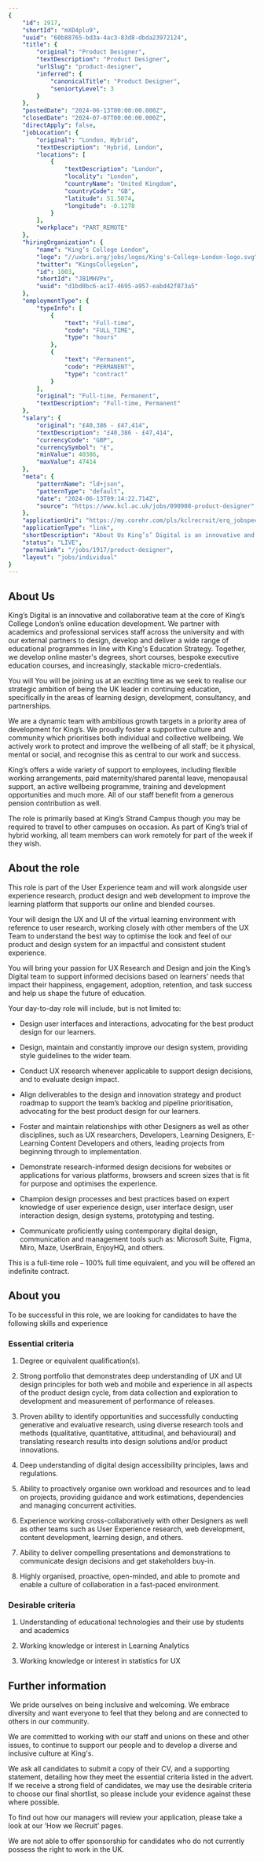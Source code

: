 ```yaml
---
{
	"id": 1917,
	"shortId": "mXD4plu9",
	"uuid": "60b88765-bd3a-4ac3-83d8-dbda23972124",
	"title": {
		"original": "Product Designer",
		"textDescription": "Product Designer",
		"urlSlug": "product-designer",
		"inferred": {
			"canonicalTitle": "Product Designer",
			"seniortyLevel": 3
		}
	},
	"postedDate": "2024-06-13T00:00:00.000Z",
	"closedDate": "2024-07-07T00:00:00.000Z",
	"directApply": false,
	"jobLocation": {
		"original": "London, Hybrid",
		"textDescription": "Hybrid, London",
		"locations": [
			{
				"textDescription": "London",
				"locality": "London",
				"countryName": "United Kingdom",
				"countryCode": "GB",
				"latitude": 51.5074,
				"longitude": -0.1278
			}
		],
		"workplace": "PART_REMOTE"
	},
	"hiringOrganization": {
		"name": "King’s College London",
		"logo": "//uxbri.org/jobs/logos/King's-College-London-logo.svg",
		"twitter": "KingsCollegeLon",
		"id": 1003,
		"shortId": "JB1MHVPx",
		"uuid": "d1bd0bc6-ac17-4695-a957-eabd42f873a5"
	},
	"employmentType": {
		"typeInfo": [
			{
				"text": "Full-time",
				"code": "FULL_TIME",
				"type": "hours"
			},
			{
				"text": "Permanent",
				"code": "PERMANENT",
				"type": "contract"
			}
		],
		"original": "Full-time, Permanent",
		"textDescription": "Full-time, Permanent"
	},
	"salary": {
		"original": "£40,386 - £47,414",
		"textDescription": "£40,386 - £47,414",
		"currencyCode": "GBP",
		"currencySymbol": "£",
		"minValue": 40386,
		"maxValue": 47414
	},
	"meta": {
		"patternName": "ld+json",
		"patternType": "default",
		"date": "2024-06-13T09:14:22.714Z",
		"source": "https://www.kcl.ac.uk/jobs/090908-product-designer"
	},
	"applicationUri": "https://my.corehr.com/pls/kclrecruit/erq_jobspec_version_4.display_form?p_company=1&p_internal_external=E&p_display_in_irish=N&p_process_type=&p_applicant_no=&p_form_profile_detail=&p_display_apply_ind=Y&p_refresh_search=Y&p_recruitment_id=090908#",
	"applicationType": "link",
	"shortDescription": "About Us King’s’ Digital is an innovative and collaborative team at the core of King’s’ College London’s’ online education development. We partner with academics and professional services staff",
	"status": "LIVE",
	"permalink": "/jobs/1917/product-designer",
	"layout": "jobs/individual"
}
---
```

<h2>About Us</h2><p>King’s Digital is an innovative and collaborative team at the core of King’s College London’s online education development. We partner with academics and professional services staff across the university and with our external partners to design, develop and deliver a wide range of educational programmes in line with King's Education Strategy. Together, we develop online master's degrees, short courses, bespoke executive education courses, and increasingly, stackable micro-credentials.</p><p>You will You will be joining us at an exciting time as we seek to realise our strategic ambition of being the UK leader in continuing education, specifically in the areas of learning design, development, consultancy, and partnerships.</p><p>We are a dynamic team with ambitious growth targets in a priority area of development for King’s. We proudly foster a supportive culture and community which prioritises both individual and collective wellbeing. We actively work to protect and improve the wellbeing of all staff; be it physical, mental or social, and recognise this as central to our work and success.&nbsp;</p><p>King’s offers a wide variety of support to employees, including flexible working arrangements, paid maternity/shared parental leave, menopausal support, an active wellbeing programme, training and development opportunities and much more. All of our staff benefit from a generous pension contribution as well.</p><p>The role is primarily based at King’s Strand Campus though you may be required to travel to other campuses on occasion. As part of King’s trial of hybrid working, all team members can work remotely for part of the week if they wish.</p><h2>About the role</h2><p>This role is part of the User Experience team and will work alongside user experience research, product design and web development to improve the learning platform that supports our online and blended courses.</p><p>Your will design the UX and UI of the virtual learning environment with reference to user research, working closely with other members of the UX Team to understand the best way to optimise the look and feel of our product and design system for an impactful and consistent student experience.</p><p>You will bring your passion for UX Research and Design and join the King’s Digital team to support informed decisions based on learners’ needs that impact their happiness, engagement, adoption, retention, and task success and help us shape the future of education.</p><p>Your day-to-day role will include, but is not limited to:</p><ul><li><p>Design user interfaces and interactions, advocating for the best product design for our learners.</p></li><li><p>Design, maintain and constantly improve our design system, providing style guidelines to the wider team.</p></li><li><p>Conduct UX research whenever applicable to support design decisions, and to evaluate design impact.</p></li><li><p>Align deliverables to the design and innovation strategy and product roadmap to support the team’s backlog and pipeline prioritisation, advocating for the best product design for our learners.</p></li><li><p>Foster and maintain relationships with other Designers as well as other disciplines, such as UX researchers, Developers, Learning Designers, E-Learning Content Developers and others, leading projects from beginning through to implementation.</p></li><li><p>Demonstrate research-informed design decisions for websites or applications for various platforms, browsers and screen sizes that is fit for purpose and optimises the experience.</p></li><li><p>Champion design processes and best practices based on expert knowledge of user experience design, user interface design, user interaction design, design systems, prototyping and testing.</p></li><li><p>Communicate proficiently using contemporary digital design, communication and management tools such as: Microsoft Suite, Figma, Miro, Maze, UserBrain, EnjoyHQ, and others.</p></li></ul><p>This is a full-time role – 100% full time equivalent, and you will be offered an indefinite contract.</p><h2>About you</h2><p>To be successful in this role, we are looking for candidates to have the following skills and experience</p><h3>Essential criteria</h3><ol><li><p>Degree or equivalent qualification(s).</p></li><li><p>Strong portfolio that demonstrates deep understanding of UX and UI design principles for both web and mobile and experience in all aspects of the product design cycle, from data collection and exploration to development and measurement of performance of releases.</p></li><li><p>Proven ability to identify opportunities and successfully conducting generative and evaluative research, using diverse research tools and methods (qualitative, quantitative, attitudinal, and behavioural) and translating research results into design solutions and/or product innovations.</p></li><li><p>Deep understanding of digital design accessibility principles, laws and regulations.</p></li><li><p>Ability to proactively organise own workload and resources and to lead on projects, providing guidance and work estimations, dependencies and managing concurrent activities.</p></li><li><p>Experience working cross-collaboratively with other Designers as well as other teams such as User Experience research, web development, content development, learning design, and others.</p></li><li><p>Ability to deliver compelling presentations and demonstrations to communicate design decisions and get stakeholders buy-in.</p></li><li><p>Highly organised, proactive, open-minded, and able to promote and enable a culture of collaboration in a fast-paced environment.</p></li></ol><h3>Desirable criteria</h3><ol><li><p>Understanding of educational technologies and their use by students and academics</p></li><li><p>Working knowledge or interest in Learning Analytics</p></li><li><p>Working knowledge or interest in statistics for UX&nbsp;</p></li></ol><h2>Further information</h2><p>&nbsp;We pride ourselves on being inclusive and welcoming. We embrace diversity and want everyone to feel that they belong and are connected to others in our community.&nbsp;</p><p>We are committed to working with our staff and unions on these and other issues, to continue to support our people and to develop a diverse and inclusive culture at King's.</p><p>We ask all candidates to submit a copy of their CV, and a supporting statement, detailing how they meet the essential criteria listed in the advert. If we receive a strong field of candidates, we may use the desirable criteria to choose our final shortlist, so please include your evidence against these where possible.</p><p>To find out how our managers will review your application, please take a look at our ‘How we Recruit’ pages.</p><p>We are not able to offer sponsorship for candidates who do not currently possess the right to work in the UK.&nbsp;</p>

